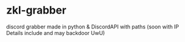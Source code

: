 # zkl-grabber
discord grabber made in python &amp; DiscordAPI with paths (soon with IP Details include and may backdoor UwU)

